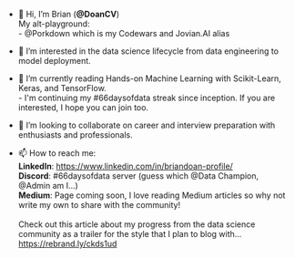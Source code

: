 - 👋 Hi, I’m Brian (**@DoanCV**)
<br> My alt-playground:
<br>    - @Porkdown which is my Codewars and Jovian.AI alias 
- 👀 I’m interested in the data science lifecycle from data engineering to model deployment.
- 🌱 I’m currently reading Hands-on Machine Learning with Scikit-Learn, Keras, and TensorFlow.
<br> - I'm continuing my #66daysofdata streak since inception. If you are interested, I hope you can join too.
- 💞️ I’m looking to collaborate on career and interview preparation with enthusiasts and professionals.

- 📫 How to reach me: 
<br> **LinkedIn**: https://www.linkedin.com/in/briandoan-profile/ 
<br> **Discord**: #66daysofdata server (guess which @Data Champion, @Admin am I...) 
<br> **Medium**: Page coming soon, I love reading Medium articles so why not write my own to share with the community! <br> <br> Check out this article about my progress from the data science community as a trailer for the style that I plan to blog with... https://rebrand.ly/ckds1ud

<!---
DoanCV/DoanCV is a ✨ special ✨ repository because its `README.md` (this file) appears on your GitHub profile.
You can click the Preview link to take a look at your changes.
--->
